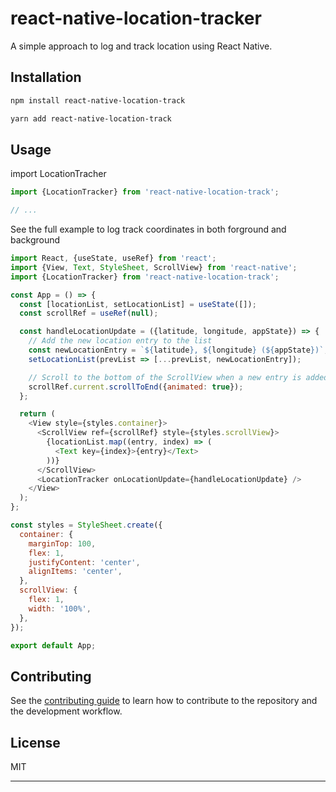 # react-native-location-tracker

A simple approach to log and track location using React Native.

## Installation

```sh
npm install react-native-location-track
```

```sh
yarn add react-native-location-track
```

## Usage

import LocationTracher

```js
import {LocationTracker} from 'react-native-location-track';

// ...
```

See the full example to log track coordinates in both forground and background

```js
import React, {useState, useRef} from 'react';
import {View, Text, StyleSheet, ScrollView} from 'react-native';
import {LocationTracker} from 'react-native-location-track';

const App = () => {
  const [locationList, setLocationList] = useState([]);
  const scrollRef = useRef(null);

  const handleLocationUpdate = ({latitude, longitude, appState}) => {
    // Add the new location entry to the list
    const newLocationEntry = `${latitude}, ${longitude} (${appState})`;
    setLocationList(prevList => [...prevList, newLocationEntry]);

    // Scroll to the bottom of the ScrollView when a new entry is added
    scrollRef.current.scrollToEnd({animated: true});
  };

  return (
    <View style={styles.container}>
      <ScrollView ref={scrollRef} style={styles.scrollView}>
        {locationList.map((entry, index) => (
          <Text key={index}>{entry}</Text>
        ))}
      </ScrollView>
      <LocationTracker onLocationUpdate={handleLocationUpdate} />
    </View>
  );
};

const styles = StyleSheet.create({
  container: {
    marginTop: 100,
    flex: 1,
    justifyContent: 'center',
    alignItems: 'center',
  },
  scrollView: {
    flex: 1,
    width: '100%',
  },
});

export default App;
```

## Contributing

See the [contributing guide](CONTRIBUTING.md) to learn how to contribute to the repository and the development workflow.

## License

MIT

---
